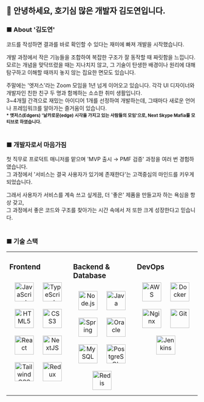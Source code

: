 <div align="center">
<img align="center" style="width: 100%" />
</div>


## 👋 안녕하세요, 호기심 많은 개발자 김도연입니다.

### ■ About '김도연'
코드를 작성하면 결과를 바로 확인할 수 있다는 재미에 빠져 개발을 시작했습니다.

개발 과정에서 작은 기능들을 조합하여 복잡한 구조가 잘 동작할 때 짜릿함을 느낍니다.<br>
모르는 개념을 맞닥뜨렸을 때는 지나치지 않고, 그 기술이 탄생한 배경이나 원리에 대해 탐구하고 이해할 때까지 놓지 않는 집요한 면모도 있습니다.

주말에는 '엣저스'라는 Zoom 모임을 1년 넘게 이어오고 있습니다. 각각 UI 디자이너와 개발자인 친한 친구 두 명과 함께하는 소소한 취미 생활입니다.<br>
3~4개월 간격으로 재밌는 아이디어 1개를 선정하여 개발하는데, 그때마다 새로운 언어나 프레임워크를 알아가는 즐거움이 있습니다.<br>
<sub><b>* 엣저스(Edgers) '날카로운(edge) 시각을 가지고 있는 사람들의 모임'으로, Next Skype Mafia를 모티브로 하였습니다.</b></sub><br><br>

### ■ 개발자로서 마음가짐
첫 직무로 프로덕트 매니저를 맡으며 'MVP 출시 → PMF 검증' 과정을 여러 번 경험하였습니다.<br>
그 과정에서 '서비스는 결국 사용자가 있기에 존재한다'는 고객중심의 마인드를 키우게 되었습니다.

그래서 사용자가 서비스를 계속 쓰고 싶게끔, 더 '좋은' 제품을 만들고자 하는 욕심을 항상 갖고,<br>
그 과정에서 좋은 코드와 구조를 찾아가는 시간 속에서 저 또한 크게 성장한다고 믿습니다.<br><br>

### ■ 기술 스택
<table><tr><td valign="top" width="33%">

### Frontend  
<div align="center">  
<a href="https://www.javascript.com/" target="_blank"><img style="margin: 10px" src="https://profilinator.rishav.dev/skills-assets/javascript-original.svg" alt="JavaScript" height="50" /></a>  
<a href="https://www.typescriptlang.org/" target="_blank"><img style="margin: 10px" src="https://profilinator.rishav.dev/skills-assets/typescript-original.svg" alt="TypeScript" height="50" /></a>  
<a href="https://en.wikipedia.org/wiki/HTML5" target="_blank"><img style="margin: 10px" src="https://profilinator.rishav.dev/skills-assets/html5-original-wordmark.svg" alt="HTML5" height="50" /></a>  
<a href="https://www.w3schools.com/css/" target="_blank"><img style="margin: 10px" src="https://profilinator.rishav.dev/skills-assets/css3-original-wordmark.svg" alt="CSS3" height="50" /></a>  
<a href="https://reactjs.org/" target="_blank"><img style="margin: 10px" src="https://profilinator.rishav.dev/skills-assets/react-original-wordmark.svg" alt="React" height="50" /></a>  
<a href="https://nextjs.org/" target="_blank"><img style="margin: 10px" src="https://profilinator.rishav.dev/skills-assets/nextjs.png" alt="NextJS" height="50" /></a>  
<a href="https://www.tailwindcss.com/" target="_blank"><img style="margin: 10px" src="https://profilinator.rishav.dev/skills-assets/tailwindcss.svg" alt="Tailwind CSS" height="50" /></a>  
<a href="https://redux.js.org/" target="_blank"><img style="margin: 10px" src="https://profilinator.rishav.dev/skills-assets/redux-original.svg" alt="Redux" height="50" /></a>  
</div>

</td><td valign="top" width="33%">



### Backend & Database  
<div align="center">  
<a href="https://nodejs.org/" target="_blank"><img style="margin: 10px" src="https://profilinator.rishav.dev/skills-assets/nodejs-original-wordmark.svg" alt="Node.js" height="50" /></a>  
<a href="https://www.java.com/" target="_blank"><img style="margin: 10px" src="https://profilinator.rishav.dev/skills-assets/java-original-wordmark.svg" alt="Java" height="50" /></a>  
<a href="https://docs.spring.io/spring-framework/docs/3.0.x/reference/expressions.html#:~:text=The%20Spring%20Expression%20Language%20(SpEL,and%20basic%20string%20templating%20functionality." target="_blank"><img style="margin: 10px" src="https://profilinator.rishav.dev/skills-assets/springio-icon.svg" alt="Spring" height="50" /></a>  
<a href="https://www.oracle.com/in/index.html" target="_blank"><img style="margin: 10px" src="https://profilinator.rishav.dev/skills-assets/oracle-original.svg" alt="Oracle" height="50" /></a>  
<a href="https://www.mysql.com/" target="_blank"><img style="margin: 10px" src="https://profilinator.rishav.dev/skills-assets/mysql-original-wordmark.svg" alt="MySQL" height="50" /></a>  
<a href="https://www.postgresql.org/" target="_blank"><img style="margin: 10px" src="https://profilinator.rishav.dev/skills-assets/postgresql-original-wordmark.svg" alt="PostgreSQL" height="50" /></a>  
<a href="https://redis.io/" target="_blank"><img style="margin: 10px" src="https://profilinator.rishav.dev/skills-assets/redis-original-wordmark.svg" alt="Redis" height="50" /></a>  
</div>

</td><td valign="top" width="33%">



### DevOps  
<div align="center">  
<a href="https://aws.amazon.com/" target="_blank"><img style="margin: 10px" src="https://profilinator.rishav.dev/skills-assets/amazonwebservices-original-wordmark.svg" alt="AWS" height="50" /></a>  
<a href="https://www.docker.com/" target="_blank"><img style="margin: 10px" src="https://profilinator.rishav.dev/skills-assets/docker-original-wordmark.svg" alt="Docker" height="50" /></a>  
<a href="https://www.nginx.com/" target="_blank"><img style="margin: 10px" src="https://profilinator.rishav.dev/skills-assets/nginx-original.svg" alt="Nginx" height="50" /></a>  
<a href="https://github.com/" target="_blank"><img style="margin: 10px" src="https://profilinator.rishav.dev/skills-assets/git-scm-icon.svg" alt="Git" height="50" /></a>  
<a href="https://www.jenkins.io/" target="_blank"><img style="margin: 10px" src="https://profilinator.rishav.dev/skills-assets/jenkins-icon.svg" alt="Jenkins" height="50" /></a>  
</div>

</td></tr></table>  

<br/>  
